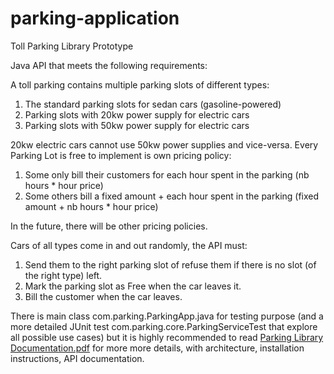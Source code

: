 # parking-application
Toll Parking Library Prototype

Java API that meets the following requirements:

A toll parking contains multiple parking slots of different types:

1) The standard parking slots for sedan cars (gasoline-powered)
2) Parking slots with 20kw power supply for electric cars
3) Parking slots with 50kw power supply for electric cars

20kw electric cars cannot use 50kw power supplies and vice-versa.
Every Parking Lot is free to implement is own pricing policy:

1) Some only bill their customers for each hour spent in the parking (nb hours * hour price)
2) Some others bill a fixed amount + each hour spent in the parking (fixed amount + nb hours * hour price)

In the future, there will be other pricing policies.

Cars of all types come in and out randomly, the API must:

1) Send them to the right parking slot of refuse them if there is no slot (of the right type) left.
2) Mark the parking slot as Free when the car leaves it.
3) Bill the customer when the car leaves.

There is main class com.parking.ParkingApp.java for testing purpose (and a more detailed JUnit test com.parking.core.ParkingServiceTest that explore all possible use cases) but it is highly recommended to read [Parking Library Documentation.pdf](https://github.com/enrico77/parking-application/blob/master/Parking%20Library%20Documentation.pdf) for more more details, with architecture, installation instructions, API documentation.
